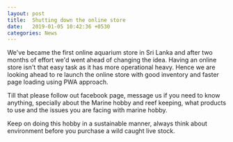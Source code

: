 ```yaml
---
layout: post
title:  Shutting down the online store
date:   2019-01-05 10:42:36 +0530
categories: News
---
```


We've became the first online aquarium store in Sri Lanka and after two months of effort we'd went ahead of changing the idea. Having an online store isn't that easy task as it has more operational heavy. Hence we are looking ahead to re launch the online store with good inventory and faster page loading using PWA approach.

Till that please follow out facebook page, message us if you need to know anything, specially about the Marine hobby and reef keeping, what products to use and the issues you are facing with marine hobby.

Keep on doing this hobby in a sustainable manner, always think about environment before you purchase a wild caught live stock.